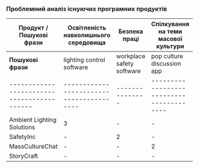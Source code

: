 ### Проблемний аналіз існуючих програмних продуктів
| Продукт / Пошукові фрази                 | Освітленість навколишнього середовища | Безпека праці | Спілкування на теми масової культури | Написання художньої літератури | Тип Ліцензії |
|------------------------------------------|----------------------------------------|---------------|----------------------------------------|-------------------------------|--------------|
| **Пошукові фрази**                      | lighting control software             | workplace safety software             | pop culture discussion app            | novel writing software            |              |
|------------------------------------------|----------------------------------------|---------------|----------------------------------------|-------------------------------|--------------|
| Ambient Lighting Solutions               | 3                                      | -             | -                                      | -                             | Proprietary  |
| SafetyInc                                | -                                      | 2             | -                                      | -                             | Shareware    |
| MassCultureChat                          | -                                      | -             | 2                                      | -                             | Free         |
| StoryCraft                               | -                                      | -             | -                                      | 3                             | Proprietary  |
